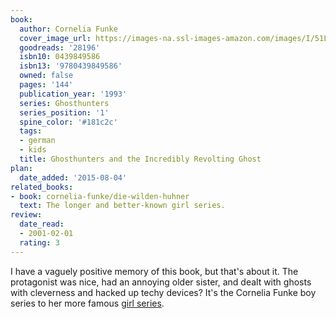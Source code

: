 ```yaml
---
book:
  author: Cornelia Funke
  cover_image_url: https://images-na.ssl-images-amazon.com/images/I/51Lztu+6cFL.jpg
  goodreads: '28196'
  isbn10: 0439849586
  isbn13: '9780439849586'
  owned: false
  pages: '144'
  publication_year: '1993'
  series: Ghosthunters
  series_position: '1'
  spine_color: '#181c2c'
  tags:
  - german
  - kids
  title: Ghosthunters and the Incredibly Revolting Ghost
plan:
  date_added: '2015-08-04'
related_books:
- book: cornelia-funke/die-wilden-huhner
  text: The longer and better-known girl series.
review:
  date_read:
  - 2001-02-01
  rating: 3
---
```


I have a vaguely positive memory of this book, but that's about it. The protagonist was nice, had an annoying older
sister, and dealt with ghosts with cleverness and hacked up techy devices? It's the Cornelia Funke boy series
to her more famous [girl series](/cornelia-funke/die-wilden-huhner).
